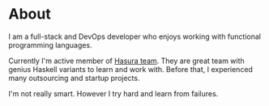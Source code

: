 # About

I am a full-stack and DevOps developer who enjoys working with functional programming languages.

Currently I'm active member of [Hasura team](https://hasura.io). They are great team with genius Haskell variants to learn and work with. Before that, I experienced many outsourcing and startup projects.

I'm not really smart. However I try hard and learn from failures.

